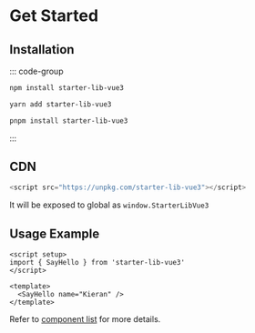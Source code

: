 # Get Started

## Installation

::: code-group

```sh [npm]
npm install starter-lib-vue3
```

```sh [yarn]
yarn add starter-lib-vue3
```

```sh [pnpm]
pnpm install starter-lib-vue3
```
:::

## CDN

```js
<script src="https://unpkg.com/starter-lib-vue3"></script>
```

It will be exposed to global as `window.StarterLibVue3`

## Usage Example

```vue
<script setup>
import { SayHello } from 'starter-lib-vue3'
</script>

<template>
  <SayHello name="Kieran" />
</template>
```

Refer to [component list](/components/index) for more details.
